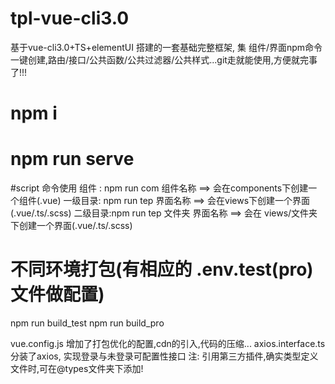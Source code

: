 # tpl-vue-cli3.0
基于vue-cli3.0+TS+elementUI 搭建的一套基础完整框架, 集 组件/界面npm命令一键创建,路由/接口/公共函数/公共过滤器/公共样式...git走就能使用,方便就完事了!!!

# npm i 
# npm run serve

#script 命令使用
组件 : npm run com 组件名称            ==> 会在components下创建一个组件(.vue)
一级目录: npm run tep 界面名称            ==> 会在views下创建一个界面(.vue/.ts/.scss)
二级目录:npm run tep 文件夹 界面名称            ==> 会在 views/文件夹 下创建一个界面(.vue/.ts/.scss)

# 不同环境打包(有相应的 .env.test(pro) 文件做配置)
npm run build_test
npm run build_pro 

vue.config.js  增加了打包优化的配置,cdn的引入,代码的压缩...
axios.interface.ts 分装了axios, 实现登录与未登录可配置性接口
注: 引用第三方插件,确实类型定义文件时,可在@types文件夹下添加!
